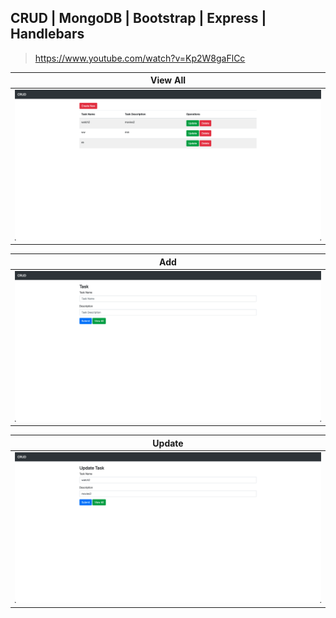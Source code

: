 ## CRUD | MongoDB | Bootstrap | Express | Handlebars
> https://www.youtube.com/watch?v=Kp2W8gaFlCc

| View All           |   
|--------------------|
|![view]             |  

| Add                |  
:-------------------:|
|![add]              |   

| Update             |  
:-------------------:|
|![update]           |

[view]: https://github.com/gooba-lap/Q1-LEARN-ExpressHandlebars/blob/P1-T-Salvando-el-semestre/previews/view-all.png
[add]: https://github.com/gooba-lap/Q1-LEARN-ExpressHandlebars/blob/P1-T-Salvando-el-semestre/previews/add.png
[update]: https://github.com/gooba-lap/Q1-LEARN-ExpressHandlebars/blob/P1-T-Salvando-el-semestre/previews/update.png
